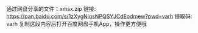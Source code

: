 通过网盘分享的文件：xmsx.zip
链接: https://pan.baidu.com/s/1zXygNiqsNPQSYJCdEodmew?pwd=varh 提取码: varh 复制这段内容后打开百度网盘手机App，操作更方便哦
